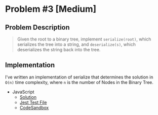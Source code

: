 # Problem #3 [Medium]

## Problem Description

> Given the root to a binary tree, implement `serialize(root)`, which serializes the tree into a string, and `deserialize(s)`, which deserializes the string back into the tree.

## Implementation

I've written an implementation of serialize that determines the solution in `O(n)` time complexity, where `n` is the number of Nodes in the Binary Tree.

- JavaScript
  - [Solution](./serializeTree.js)
  - [Jest Test File](./serializeTree.test.js)
  - [CodeSandbox](https://codesandbox.io/s/j4oqxyvr9w?autoresize=1&fontsize=14&module=%2FserializeTree.js&previewwindow=tests)
